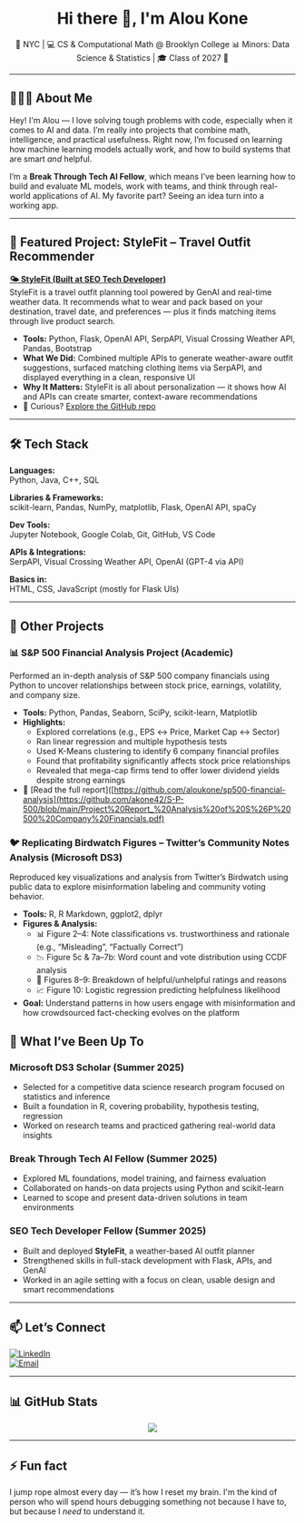 <h1 align="center">Hi there 👋, I'm Alou Kone</h1>

<p align="center">
  📍 NYC | 💻 CS & Computational Math @ Brooklyn College  
  📊 Minors: Data Science & Statistics | 🎓 Class of 2027  
  🚀
</p>

---

## 👨🏾‍💻 About Me

Hey! I'm Alou — I love solving tough problems with code, especially when it comes to AI and data. I’m really into projects that combine math, intelligence, and practical usefulness. Right now, I’m focused on learning how machine learning models actually work, and how to build systems that are smart *and* helpful.

I’m a **Break Through Tech AI Fellow**, which means I’ve been learning how to build and evaluate ML models, work with teams, and think through real-world applications of AI. My favorite part? Seeing an idea turn into a working app.

---

## 🎯 Featured Project: StyleFit – Travel Outfit Recommender

**[🌤 StyleFit (Built at SEO Tech Developer)]([https://github.com/aloukone/StyleFit](https://github.com/mayokunl/Weather-Based-Outfit-Planner))**  
StyleFit is a travel outfit planning tool powered by GenAI and real-time weather data. It recommends what to wear and pack based on your destination, travel date, and preferences — plus it finds matching items through live product search.

- **Tools:** Python, Flask, OpenAI API, SerpAPI, Visual Crossing Weather API, Pandas, Bootstrap  
- **What We Did:** Combined multiple APIs to generate weather-aware outfit suggestions, surfaced matching clothing items via SerpAPI, and displayed everything in a clean, responsive UI  
- **Why It Matters:** StyleFit is all about personalization — it shows how AI and APIs can create smarter, context-aware recommendations  
- 👀 Curious? [Explore the GitHub repo]([https://github.com/aloukone/StyleFit](https://github.com/mayokunl/Weather-Based-Outfit-Planner))

---

## 🛠 Tech Stack

**Languages:**  
Python, Java, C++, SQL

**Libraries & Frameworks:**  
scikit-learn, Pandas, NumPy, matplotlib, Flask, OpenAI API, spaCy

**Dev Tools:**  
Jupyter Notebook, Google Colab, Git, GitHub, VS Code

**APIs & Integrations:**  
SerpAPI, Visual Crossing Weather API, OpenAI (GPT-4 via API)

**Basics in:**  
HTML, CSS, JavaScript (mostly for Flask UIs)

---

## 🚀 Other Projects

### 📊 S&P 500 Financial Analysis Project (Academic)  
Performed an in-depth analysis of S&P 500 company financials using Python to uncover relationships between stock price, earnings, volatility, and company size.

- **Tools:** Python, Pandas, Seaborn, SciPy, scikit-learn, Matplotlib  
- **Highlights:**
  - Explored correlations (e.g., EPS ↔ Price, Market Cap ↔ Sector)
  - Ran linear regression and multiple hypothesis tests
  - Used K-Means clustering to identify 6 company financial profiles
  - Found that profitability significantly affects stock price relationships
  - Revealed that mega-cap firms tend to offer lower dividend yields despite strong earnings
- 📄 [Read the full report]([https://github.com/aloukone/sp500-financial-analysis](https://github.com/akone42/S-P-500/blob/main/Project%20Report_%20Analysis%20of%20S%26P%20500%20Company%20Financials.pdf)

### 🐦 Replicating Birdwatch Figures – Twitter’s Community Notes Analysis (Microsoft DS3)  
Reproduced key visualizations and analysis from Twitter’s Birdwatch using public data to explore misinformation labeling and community voting behavior.

- **Tools:** R, R Markdown, ggplot2, dplyr  
- **Figures & Analysis:**
  - 📊 Figure 2–4: Note classifications vs. trustworthiness and rationale (e.g., “Misleading”, “Factually Correct”)  
  - 📉 Figure 5c & 7a–7b: Word count and vote distribution using CCDF analysis  
  - 💬 Figures 8–9: Breakdown of helpful/unhelpful ratings and reasons  
  - 📈 Figure 10: Logistic regression predicting helpfulness likelihood  
- **Goal:** Understand patterns in how users engage with misinformation and how crowdsourced fact-checking evolves on the platform


## 🧰 What I’ve Been Up To

### **Microsoft DS3 Scholar (Summer 2025)**  
- Selected for a competitive data science research program focused on statistics and inference  
- Built a foundation in R, covering probability, hypothesis testing, regression
- Worked on research teams and practiced gathering real-world data insights

### **Break Through Tech AI Fellow (Summer 2025)**  
- Explored ML foundations, model training, and fairness evaluation  
- Collaborated on hands-on data projects using Python and scikit-learn  
- Learned to scope and present data-driven solutions in team environments

### **SEO Tech Developer Fellow (Summer 2025)**  
- Built and deployed **StyleFit**, a weather-based AI outfit planner  
- Strengthened skills in full-stack development with Flask, APIs, and GenAI  
- Worked in an agile setting with a focus on clean, usable design and smart recommendations

---

## 📫 Let’s Connect

[![LinkedIn](https://img.shields.io/badge/LinkedIn-blue?style=for-the-badge&logo=linkedin&logoColor=white)](www.linkedin.com/in/alou-kone)  
[![Email](https://img.shields.io/badge/Gmail-D14836?style=for-the-badge&logo=gmail&logoColor=white)](mailto:konealoubadra@gmail.com)

---

## 📊 GitHub Stats

<p align="center">
  <img src="https://github-readme-stats.vercel.app/api?username=akone42&show_icons=true&theme=tokyonight" />
</p>

---

## ⚡ Fun fact

I jump rope almost every day — it’s how I reset my brain. I'm the kind of person who will spend hours debugging something not because I have to, but because I *need* to understand it.
